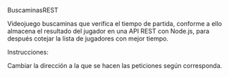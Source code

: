 BuscaminasREST

Videojuego buscaminas que verifica el tiempo de partida, conforme a ello almacena el resultado del jugador en una API REST con Node.js, para después cotejar la lista de jugadores con mejor tiempo.

Instrucciones: 

Cambiar la dirección a la que se hacen las peticiones según corresponda.
